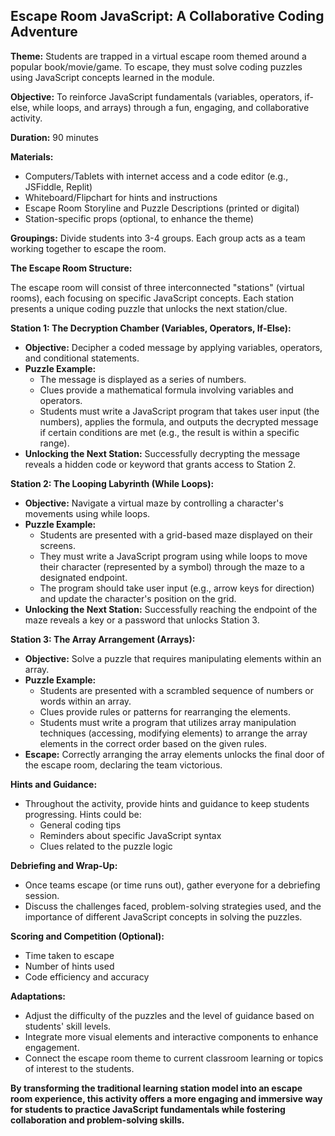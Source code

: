 ## Escape Room JavaScript: A Collaborative Coding Adventure

**Theme:** Students are trapped in a virtual escape room themed around a popular book/movie/game. To escape, they must solve coding puzzles using JavaScript concepts learned in the module. 

**Objective:** To reinforce JavaScript fundamentals (variables, operators, if-else, while loops, and arrays) through a fun, engaging, and collaborative activity.

**Duration:** 90 minutes 

**Materials:**

* Computers/Tablets with internet access and a code editor (e.g., JSFiddle, Replit)
* Whiteboard/Flipchart for hints and instructions
* Escape Room Storyline and Puzzle Descriptions (printed or digital)
* Station-specific props (optional, to enhance the theme)

**Groupings:**  Divide students into 3-4 groups. Each group acts as a team working together to escape the room.

**The Escape Room Structure:**

The escape room will consist of three interconnected "stations" (virtual rooms), each focusing on specific JavaScript concepts. Each station presents a unique coding puzzle that unlocks the next station/clue. 

**Station 1: The Decryption Chamber (Variables, Operators, If-Else):**

* **Objective:** Decipher a coded message by applying variables, operators, and conditional statements. 
* **Puzzle Example:** 
    * The message is displayed as a series of numbers.
    * Clues provide a mathematical formula involving variables and operators.
    * Students must write a JavaScript program that takes user input (the numbers), applies the formula, and outputs the decrypted message if certain conditions are met (e.g., the result is within a specific range).
* **Unlocking the Next Station:** Successfully decrypting the message reveals a hidden code or keyword that grants access to Station 2.

**Station 2: The Looping Labyrinth (While Loops):**

* **Objective:**  Navigate a virtual maze by controlling a character's movements using while loops.
* **Puzzle Example:**
    * Students are presented with a grid-based maze displayed on their screens.
    * They must write a JavaScript program using while loops to move their character (represented by a symbol) through the maze to a designated endpoint.
    * The program should take user input (e.g., arrow keys for direction) and update the character's position on the grid.
* **Unlocking the Next Station:**  Successfully reaching the endpoint of the maze reveals a key or a password that unlocks Station 3.

**Station 3: The Array Arrangement (Arrays):**

* **Objective:** Solve a puzzle that requires manipulating elements within an array.
* **Puzzle Example:**
    * Students are presented with a scrambled sequence of numbers or words within an array.
    * Clues provide rules or patterns for rearranging the elements. 
    * Students must write a program that utilizes array manipulation techniques (accessing, modifying elements) to arrange the array elements in the correct order based on the given rules. 
* **Escape:** Correctly arranging the array elements unlocks the final door of the escape room, declaring the team victorious.

**Hints and Guidance:**

* Throughout the activity, provide hints and guidance to keep students progressing. Hints could be:
    * General coding tips
    * Reminders about specific JavaScript syntax 
    * Clues related to the puzzle logic

**Debriefing and Wrap-Up:**

* Once teams escape (or time runs out), gather everyone for a debriefing session.
* Discuss the challenges faced, problem-solving strategies used, and the importance of different JavaScript concepts in solving the puzzles.

**Scoring and Competition (Optional):**

* Time taken to escape
* Number of hints used
* Code efficiency and accuracy

**Adaptations:**

* Adjust the difficulty of the puzzles and the level of guidance based on students' skill levels.
* Integrate more visual elements and interactive components to enhance engagement.
*  Connect the escape room theme to current classroom learning or topics of interest to the students.

**By transforming the traditional learning station model into an escape room experience, this activity offers a more engaging and immersive way for students to practice JavaScript fundamentals while fostering collaboration and problem-solving skills.** 
